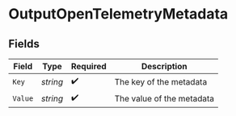 # OutputOpenTelemetryMetadata


## Fields

| Field                     | Type                      | Required                  | Description               |
| ------------------------- | ------------------------- | ------------------------- | ------------------------- |
| `Key`                     | *string*                  | :heavy_check_mark:        | The key of the metadata   |
| `Value`                   | *string*                  | :heavy_check_mark:        | The value of the metadata |
